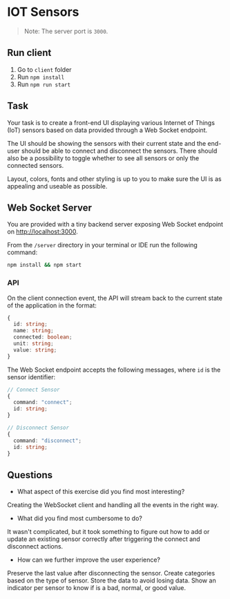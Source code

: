 # IOT Sensors

> Note: The server port is `3000`.

## Run client

1. Go to `client` folder
2. Run `npm install`
3. Run `npm run start`

## Task

Your task is to create a front-end UI displaying various Internet of Things (IoT) sensors based on data provided through a Web Socket endpoint.

The UI should be showing the sensors with their current state and the end-user should be able to connect and disconnect the sensors. There should also be a possibility to toggle whether to see all sensors or only the connected sensors.

Layout, colors, fonts and other styling is up to you to make sure the UI is as appealing and useable as possible.

## Web Socket Server

You are provided with a tiny backend server exposing Web Socket endpoint on <http://localhost:3000>.

From the `/server` directory in your terminal or IDE run the following command:

```bash
npm install && npm start
```

### API

On the client connection event, the API will stream back to the current state of the application in the format:

```typescript
{
  id: string;
  name: string;
  connected: boolean;
  unit: string;
  value: string;
}
```

The Web Socket endpoint accepts the following messages, where `id` is the sensor identifier:

```typescript
// Connect Sensor
{
  command: "connect";
  id: string;
}

// Disconnect Sensor
{
  command: "disconnect";
  id: string;
}
```

## Questions

- What aspect of this exercise did you find most interesting?

Creating the WebSocket client and handling all the events in the right way.

- What did you find most cumbersome to do?

It wasn't complicated, but it took something to figure out how to add or update an existing sensor correctly after triggering the connect and disconnect actions.

- How can we further improve the user experience?

Preserve the last value after disconnecting the sensor. Create categories based on the type of sensor. Store the data to avoid losing data. Show an indicator per sensor to know if is a bad, normal, or good value.
